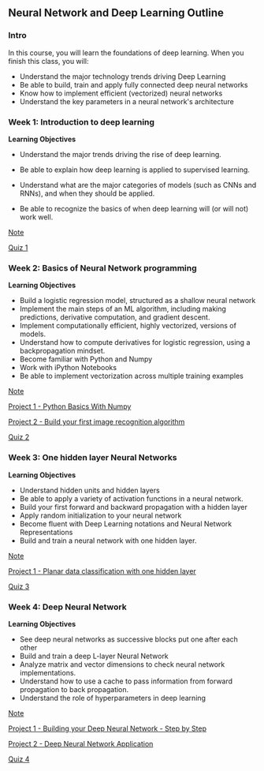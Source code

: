 ## Neural Network and Deep Learning Outline

### Intro

In this course, you will learn the foundations of deep learning. When you finish this class, you will: 

- Understand the major technology trends driving Deep Learning 
- Be able to build, train and apply fully connected deep neural networks 
- Know how to implement efficient (vectorized) neural networks 
- Understand the key parameters in a neural network's architecture

### Week 1: Introduction to deep learning

__Learning Objectives__

- Understand the major trends driving the rise of deep learning.

- Be able to explain how deep learning is applied to supervised learning.

- Understand what are the major categories of models (such as CNNs and RNNs), and when they should be applied.

- Be able to recognize the basics of when deep learning will (or will not) work well.

[Note](https://github.com/JiaRuiShao/Deep-Learning/blob/DL/Neural%20Networks%20and%20deep%20learning/Week%201%20-%20Introduction%20to%20deep%20learning.md)

[Quiz 1](https://github.com/JiaRuiShao/Deep-Learning/blob/DL/Neural%20Networks%20and%20deep%20learning/Quiz/W1%20Quiz.md)

### Week 2: Basics of Neural Network programming

__Learning Objectives__

- Build a logistic regression model, structured as a shallow neural network
- Implement the main steps of an ML algorithm, including making predictions, derivative computation, and gradient descent.
- Implement computationally efficient, highly vectorized, versions of models.
- Understand how to compute derivatives for logistic regression, using a backpropagation mindset.
- Become familiar with Python and Numpy
- Work with iPython Notebooks
- Be able to implement vectorization across multiple training examples

[Note](https://github.com/JiaRuiShao/Deep-Learning/blob/DL/Neural%20Networks%20and%20deep%20learning/Week%202%20-%20Neural%20Networks%20Basics%20Outline.md)

[Project 1 - Python Basics With Numpy](https://github.com/JiaRuiShao/Deep-Learning/blob/DL/Neural%20Networks%20and%20deep%20learning/projects/Python%20Basics%20With%20Numpy.ipynb)

[Project 2 - Build your first image recognition algorithm](https://github.com/JiaRuiShao/Deep-Learning/blob/DL/Neural%20Networks%20and%20deep%20learning/projects/Build%20your%20first%20image%20recognition%20algorithm.ipynb)

[Quiz 2](https://github.com/JiaRuiShao/Deep-Learning/blob/DL/Neural%20Networks%20and%20deep%20learning/Quiz/W2%20Quiz.md)

### Week 3: One hidden layer Neural Networks

__Learning Objectives__

- Understand hidden units and hidden layers
- Be able to apply a variety of activation functions in a neural network.
- Build your first forward and backward propagation with a hidden layer
- Apply random initialization to your neural network
- Become fluent with Deep Learning notations and Neural Network Representations
- Build and train a neural network with one hidden layer.

[Note](https://github.com/JiaRuiShao/Deep-Learning/blob/DL/Neural%20Networks%20and%20deep%20learning/Week%203%20-%20Shallow%20neural%20networks%20(One-hidden-layer%20NN).md)

[Project 1 - Planar data classification with one hidden layer](https://github.com/JiaRuiShao/Deep-Learning/blob/DL/Neural%20Networks%20and%20deep%20learning/projects/Planar%20data%20classification%20with%20one%20hidden%20layer.ipynb)

[Quiz 3](https://github.com/JiaRuiShao/Deep-Learning/blob/DL/Neural%20Networks%20and%20deep%20learning/Quiz/W3%20Quiz.md)


### Week 4: Deep Neural Network

__Learning Objectives__

- See deep neural networks as successive blocks put one after each other
- Build and train a deep L-layer Neural Network
- Analyze matrix and vector dimensions to check neural network implementations.
- Understand how to use a cache to pass information from forward propagation to back propagation.
- Understand the role of hyperparameters in deep learning

[Note](https://github.com/JiaRuiShao/Deep-Learning/blob/DL/Neural%20Networks%20and%20deep%20learning/Week%204%20-%20Deep%20Neural%20Networks(DNN).md)

[Project 1 - Building your Deep Neural Network - Step by Step](https://github.com/JiaRuiShao/Deep-Learning/blob/DL/Neural%20Networks%20and%20deep%20learning/projects/Building%20your%20Deep%20Neural%20Network%20-%20Step%20by%20Step.ipynb)

[Project 2 - Deep Neural Network Application](https://github.com/JiaRuiShao/Deep-Learning/blob/DL/Neural%20Networks%20and%20deep%20learning/projects/Deep%20Neural%20Network%20-%20Application.ipynb)

[Quiz 4](https://github.com/JiaRuiShao/Deep-Learning/blob/DL/Neural%20Networks%20and%20deep%20learning/Quiz/W4%20Quiz.md)
